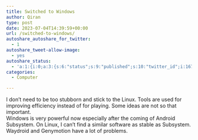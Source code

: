 ```yaml
---
title: Switched to Windows
author: Qiran
type: post
date: 2023-07-04T14:39:59+00:00
url: /switched-to-windows/
autoshare_autoshare_for_twitter:
  - 1
autoshare_tweet-allow-image:
  - yes
autoshare_status:
  - 'a:1:{i:0;a:3:{s:6:"status";s:9:"published";s:10:"twitter_id";i:1676239459271213057;s:10:"created_at";s:25:"2023-07-04T14:40:04+00:00";}}'
categories:
  - Computer

---
```

I don&#8217;t need to be too stubborn and stick to the Linux. Tools are used for improving efficiency instead of for playing. Some ideas are not so that important.  
Windows is very powerful now especially after the coming of Android Subsystem. On Linux, I can&#8217;t find a similar software as stable as Subsystem. Waydroid and Genymotion have a lot of problems.